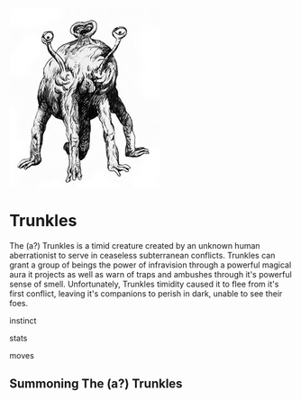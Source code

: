 ![Trunkles](/images/trunkles.jpg?raw=true)

# Trunkles

The (a?) Trunkles is a timid creature created by an unknown human aberrationist to serve in ceaseless subterranean conflicts. Trunkles can grant a group of beings the power of infravision through a powerful magical aura it projects as well as warn of traps and ambushes through it's powerful sense of smell. Unfortunately, Trunkles timidity caused it to flee from it's first conflict, leaving it's companions to perish in dark, unable to see their foes. 


instinct

stats

moves  


## Summoning The (a?) Trunkles